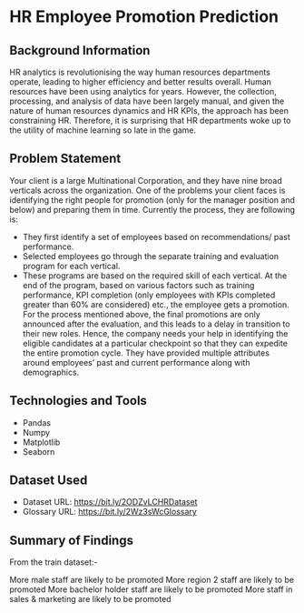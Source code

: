 # HR Employee Promotion Prediction
## Background Information
HR analytics is revolutionising the way human resources departments operate, leading
to higher efficiency and better results overall. 
Human resources have been using analytics for years. However, the collection, processing, and analysis of data have been
largely manual, and given the nature of human resources dynamics and HR KPIs, the
approach has been constraining HR. 
Therefore, it is surprising that HR departments woke up to the utility of machine learning so late in the game.

## Problem Statement
Your client is a large Multinational Corporation, and they have nine broad verticals
across the organization. One of the problems your client faces is identifying the right
people for promotion (only for the manager position and below) and preparing them in
time.
Currently the process, they are following is:
- They first identify a set of employees based on recommendations/ past
performance.
- Selected employees go through the separate training and evaluation program for
each vertical.
- These programs are based on the required skill of each vertical. At the end of the
program, based on various factors such as training performance, KPI completion
(only employees with KPIs completed greater than 60% are considered) etc., the
employee gets a promotion.
For the process mentioned above, the final promotions are only announced after the
evaluation, and this leads to a delay in transition to their new roles. Hence, the company
needs your help in identifying the eligible candidates at a particular checkpoint so that
they can expedite the entire promotion cycle.
They have provided multiple attributes around employees’ past and current performance
along with demographics. 

## Technologies and Tools
- Pandas
- Numpy
- Matplotlib
- Seaborn

## Dataset Used
- Dataset URL: https://bit.ly/2ODZvLCHRDataset
- Glossary URL: https://bit.ly/2Wz3sWcGlossary

## Summary of Findings
From the train dataset:-

More male staff are likely to be promoted
More region 2 staff are likely to be promoted
More bachelor holder staff are likely to be promoted
More staff in sales & marketing are likely to be promoted
